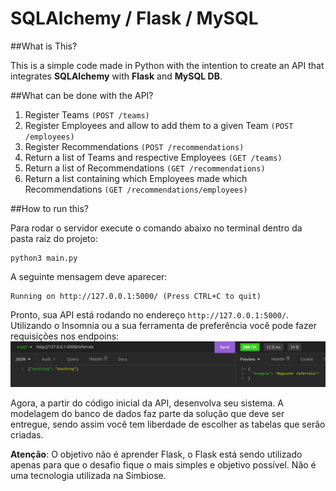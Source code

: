 # SQLAlchemy / Flask / MySQL  

##What is This?

This is a simple code made in Python with the intention to create an API that integrates 
**SQLAlchemy** with **Flask** and **MySQL DB**. 

##What can be done with the API?

1. Register Teams `(POST /teams)`
2. Register Employees and allow to add them to a given Team `(POST /employees)`
3. Register Recommendations `(POST /recommendations)`
4. Return a list of Teams and respective Employees `(GET /teams)`
5. Return a list of Recommendations `(GET /recommendations)`
6. Return a list containing which Employees made which Recommendations `(GET /recommendations/employees)`



##How to run this? 

Para rodar o servidor execute o comando abaixo no terminal dentro da pasta raíz do projeto:
```
python3 main.py
```
A seguinte mensagem deve aparecer:
```
Running on http://127.0.0.1:5000/ (Press CTRL+C to quit)
```

Pronto, sua API está rodando no endereço `http://127.0.0.1:5000/`. Utilizando o Insomnia ou a sua
ferramenta de preferência você pode fazer requisições nos endpoins:
![Exemplo de requisição](main_files/request_example.png)

Agora, a partir do código inicial da API, desenvolva seu sistema. A modelagem do banco de
dados faz parte da solução que deve ser entregue, sendo assim você tem liberdade de escolher as 
tabelas que serão criadas.


**Atenção**: O objetivo não é aprender Flask, o Flask está sendo utilizado apenas para que
o desafio fique o mais simples e objetivo possível. Não é uma tecnologia utilizada na Simbiose.
